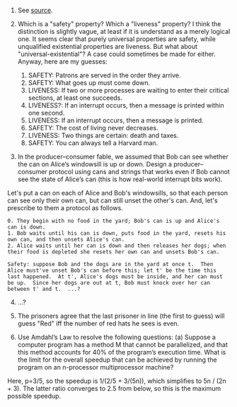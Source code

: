 1. See [source](https://gitlab.com/max.morgan.weiss/umb-concurrency/-/tree/master/src/1/philosophers/src).

2. Which is a "safety" property?  Which a "liveness" property?  I think the distinction is slightly vague, at least if it is understand as a merely logical one.  It seems clear that purely universal properties are safety, while unqualified existential properties are liveness.  But what about "universal-existential"?  A case could sometimes be made for either.  Anyway, here are my guesses:

    1. SAFETY: Patrons are served in the order they arrive.
    2. SAFETY: What goes up must come down.
    3. LIVENESS: If two or more processes are waiting to enter their critical sections, at least one succeeds.
    4. LIVENESS?: If an interrupt occurs, then a message is printed within one second.
    5. LIVENESS: If an interrupt occurs, then a message is printed.
    6. SAFETY: The cost of living never decreases.
    7. LIVENESS: Two things are certain: death and taxes.
    8. SAFETY: You can always tell a Harvard man.

3. In the producer–consumer fable, we assumed that Bob can see whether
the can on Alice’s windowsill is up or down. Design a producer–consumer protocol using cans and strings that works even if Bob cannot see the state of Alice’s
can (this is how real-world interrupt bits work).

Let's put a can on each of Alice and Bob's windowsills, so that each person can see only their own can, but can still unset the other's can.  And, let's prescribe to them a protocol as follows.

    0. They begin with no food in the yard; Bob's can is up and Alice's can is down.
    1. Bob waits until his can is down, puts food in the yard, resets his own can, and then unsets Alice's can.
    2. Alice waits until her can is down and then releases her dogs; when their food is depleted she resets her own can and unsets Bob's can.

    Safety: suppose Bob and the dogs are in the yard at once t.  Then Alice must've unset Bob's can before this; let t' be the time this last happened.  At t', Alice's dogs must be inside, and her can must be up.  Since her dogs are out at t, Bob must knock over her can between t' and t.  ...?

4. ...?

5. The prisoners agree that the last prisoner in line (the first to guess) will guess "Red" iff the number of red hats he sees is even.

6. Use Amdahl’s Law to resolve the following questions:
(a) Suppose a computer program has a method M that cannot be parallelized, and
that this method accounts for 40% of the program’s execution time. What is
the limit for the overall speedup that can be achieved by running the program
on an n-processor multiprocessor machine?

Here, p=3/5, so the speedup is 1/(2/5 + 3/(5n)), which simplifies to 5n / (2n + 3).  The latter ratio converges to 2.5 from below, so this is the maximum possible speedup.

<!-- (b) Suppose the method M accounts for 30% of the program’s computation time.  What should be the speedup of M so that the overall execution time improves by a factor of 2? -->

<!-- I think this means the following: find this speedup s as a function of the number of processors. -->

<!-- Let's write p=3/10. For s to speed up the computation by a factor of two, we must arrange for the limit of sM + (1 - sM)/N be half of M + (1 - M)/N.  Some algebra shows that we must have  -->

<!-- s = (np + 1 + p) / 2(np + p) -->

<!-- so  -->

<!-- s = (3n + 13) / (6n + 6). -->

<!-- For example, if n = 3, then s = 22 / 24 -->
<!-- For example, if n = 2, then s = 19 / 18 -->
<!-- ...seems wrong somewhere3 -->

<!-- (c) Suppose the method M can be sped up three-fold.  What fraction of the overall execution time must M account for in order to double the overall speedup of the program? -->

<!-- The condition amounts to -->

<!-- lim_{N} p/3 + (1 - p/3)/N -->

<!-- being half of -->

<!-- lim_{N} p + (1 - p)/N. -->

<!-- Since the right-hand summands vanish, this means p/ -->

<!-- which implies -->

<!-- 1/2 = p/3 -->


<!-- 6.  -->
